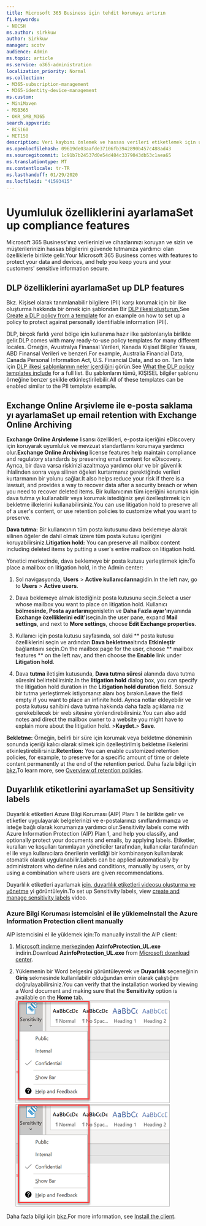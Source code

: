 ```yaml
---
title: Microsoft 365 Business için tehdit korumayı artırın
f1.keywords:
- NOCSH
ms.author: sirkkuw
author: Sirkkuw
manager: scotv
audience: Admin
ms.topic: article
ms.service: o365-administration
localization_priority: Normal
ms.collection:
- M365-subscription-management
- M365-identity-device-management
ms.custom:
- MiniMaven
- MSB365
- OKR_SMB_M365
search.appverid:
- BCS160
- MET150
description: Veri kaybını önlemek ve hassas verileri etiketlemek için uyumluluk özelliklerini ayarlayın.
ms.openlocfilehash: 09619de03aafde37106fb3942890b457c488ad43
ms.sourcegitcommit: 1c91b7b24537d0e54d484c3379043db53c1aea65
ms.translationtype: MT
ms.contentlocale: tr-TR
ms.lasthandoff: 01/29/2020
ms.locfileid: "41593415"
---
```

# <a name="set-up-compliance-features"></a><span data-ttu-id="42096-103">Uyumluluk özelliklerini ayarlama</span><span class="sxs-lookup"><span data-stu-id="42096-103">Set up compliance features</span></span>

<span data-ttu-id="42096-104">Microsoft 365 Business'ınız verilerinizi ve cihazlarınızı koruyan ve sizin ve müşterilerinizin hassas bilgilerini güvende tutmanıza yardımcı olan özelliklerle birlikte gelir.</span><span class="sxs-lookup"><span data-stu-id="42096-104">Your Microsoft 365 Business comes with features to protect your data and devices, and help you keep yours and your customers' sensitive information secure.</span></span>

## <a name="set-up-dlp-features"></a><span data-ttu-id="42096-105">DLP özelliklerini ayarlama</span><span class="sxs-lookup"><span data-stu-id="42096-105">Set up DLP features</span></span>

<span data-ttu-id="42096-106">Bkz. Kişisel olarak tanımlanabilir bilgilere (PII) karşı korumak için bir ilke oluşturma hakkında bir örnek için şablondan Bir [DLP ilkesi oluşturun.](https://support.office.com/article/59414438-99f5-488b-975c-5023f2254369)</span><span class="sxs-lookup"><span data-stu-id="42096-106">See [Create a DLP policy from a template](https://support.office.com/article/59414438-99f5-488b-975c-5023f2254369) for an example on how to set up a policy to protect against personally identifiable information (PII).</span></span> 
  
<span data-ttu-id="42096-107">DLP, birçok farklı yerel bölge için kullanıma hazır ilke şablonlarıyla birlikte gelir.</span><span class="sxs-lookup"><span data-stu-id="42096-107">DLP comes with many ready-to-use policy templates for many different locales.</span></span> <span data-ttu-id="42096-108">Örneğin, Avustralya Finansal Verileri, Kanada Kişisel Bilgiler Yasası, ABD Finansal Verileri ve benzeri.</span><span class="sxs-lookup"><span data-stu-id="42096-108">For example, Australia Financial Data, Canada Personal Information Act, U.S. Financial Data, and so on.</span></span> <span data-ttu-id="42096-109">Tam liste için [DLP ilkesi şablonlarının neler içerdiğini](https://support.office.com/article/c2e588d3-8f4f-4937-a286-8c399f28953a) görün.</span><span class="sxs-lookup"><span data-stu-id="42096-109">See [What the DLP policy templates include](https://support.office.com/article/c2e588d3-8f4f-4937-a286-8c399f28953a) for a full list.</span></span> <span data-ttu-id="42096-110">Bu şablonların tümü, KIŞISEL bilgiler şablonu örneğine benzer şekilde etkinleştirilebilir.</span><span class="sxs-lookup"><span data-stu-id="42096-110">All of these templates can be enabled similar to the PII template example.</span></span> 
  
## <a name="set-up-email-retention-with-exchange-online-archiving"></a><span data-ttu-id="42096-111">Exchange Online Arşivleme ile e-posta saklama yı ayarlama</span><span class="sxs-lookup"><span data-stu-id="42096-111">Set up email retention with Exchange Online Archiving</span></span>

 <span data-ttu-id="42096-112">**Exchange Online Arşivleme** lisansı özellikleri, e-posta içeriğini eDiscovery için koruyarak uyumluluk ve mevzuat standartlarını korumaya yardımcı olur.</span><span class="sxs-lookup"><span data-stu-id="42096-112">**Exchange Online Archiving** license features help maintain compliance and regulatory standards by preserving email content for eDiscovery.</span></span> <span data-ttu-id="42096-113">Ayrıca, bir dava varsa riskinizi azaltmaya yardımcı olur ve bir güvenlik ihlalinden sonra veya silinen öğeleri kurtarmanız gerektiğinde verileri kurtarmanın bir yolunu sağlar.</span><span class="sxs-lookup"><span data-stu-id="42096-113">It also helps reduce your risk if there is a lawsuit, and provides a way to recover data after a security breach or when you need to recover deleted items.</span></span> <span data-ttu-id="42096-114">Bir kullanıcının tüm içeriğini korumak için dava tutma yı kullanabilir veya korumak istediğiniz şeyi özelleştirmek için bekletme ilkelerini kullanabilirsiniz.</span><span class="sxs-lookup"><span data-stu-id="42096-114">You can use litigation hold to preserve all of a user's content, or use retention policies to customize what you want to preserve.</span></span>
  
<span data-ttu-id="42096-115">**Dava tutma:** Bir kullanıcının tüm posta kutusunu dava beklemeye alarak silinen öğeler de dahil olmak üzere tüm posta kutusu içeriğini koruyabilirsiniz.</span><span class="sxs-lookup"><span data-stu-id="42096-115">**Litigation hold:** You can preserve all mailbox content including deleted items by putting a user's entire mailbox on litigation hold.</span></span> 
    
<span data-ttu-id="42096-116">Yönetici merkezinde, dava beklemeye bir posta kutusu yerleştirmek için:</span><span class="sxs-lookup"><span data-stu-id="42096-116">To place a mailbox on litigation hold, in the Admin center:</span></span>
    
1. <span data-ttu-id="42096-117">Sol navigasyonda, **Users** \> **Active kullanıcılarına**gidin.</span><span class="sxs-lookup"><span data-stu-id="42096-117">In the left nav, go to **Users** \> **Active users**.</span></span>
    
2. <span data-ttu-id="42096-118">Dava beklemeye almak istediğiniz posta kutusunu seçin.</span><span class="sxs-lookup"><span data-stu-id="42096-118">Select a user whose mailbox you want to place on litigation hold.</span></span> <span data-ttu-id="42096-119">Kullanıcı **bölmesinde, Posta ayarlarını**genişletin ve **Daha Fazla ayar'ın**yanında **Exchange özelliklerini edit'i**seçin.</span><span class="sxs-lookup"><span data-stu-id="42096-119">In the user pane, expand **Mail settings**, and next to **More settings**, choose **Edit Exchange properties**.</span></span>
    
3. <span data-ttu-id="42096-120">Kullanıcı için posta kutusu sayfasında, sol daki \*\* posta kutusu özelliklerini seçin ve ardından **Dava bekletme**altında **Etkinleştir** bağlantısını seçin.</span><span class="sxs-lookup"><span data-stu-id="42096-120">On the mailbox page for the user, choose \*\* mailbox features \*\* on the left nav, and then choose the **Enable** link under **Litigation hold**.</span></span>
    
4. <span data-ttu-id="42096-121">Dava **tutma** iletişim kutusunda, **Dava tutma süresi** alanında dava tutma süresini belirtebilirsiniz.</span><span class="sxs-lookup"><span data-stu-id="42096-121">In the **litigation hold** dialog box, you can specify the litigation hold duration in the **Litigation hold duration** field.</span></span> <span data-ttu-id="42096-122">Sonsuz bir tutma yerleştirmek istiyorsanız alanı boş bırakın.</span><span class="sxs-lookup"><span data-stu-id="42096-122">Leave the field empty if you want to place an infinite hold.</span></span> <span data-ttu-id="42096-123">Ayrıca notlar ekleyebilir ve posta kutusu sahibini dava tutma hakkında daha fazla açıklama nız gerekebilecek bir web sitesine yönlendirebilirsiniz.</span><span class="sxs-lookup"><span data-stu-id="42096-123">You can also add notes and direct the mailbox owner to a website you might have to explain more about the litigation hold.</span></span> <span data-ttu-id="42096-124">\>**Kaydet.**</span><span class="sxs-lookup"><span data-stu-id="42096-124">\> **Save**.</span></span>
    
<span data-ttu-id="42096-125">**Bekletme:** Örneğin, belirli bir süre için korumak veya bekletme döneminin sonunda içeriği kalıcı olarak silmek için özelleştirilmiş bekletme ilkelerini etkinleştirebilirsiniz.</span><span class="sxs-lookup"><span data-stu-id="42096-125">**Retention:** You can enable customized retention policies, for example, to preserve for a specific amount of time or delete content permanently at the end of the retention period.</span></span> <span data-ttu-id="42096-126">Daha fazla bilgi için [bkz.](https://support.office.com/article/5e377752-700d-4870-9b6d-12bfc12d2423)</span><span class="sxs-lookup"><span data-stu-id="42096-126">To learn more, see [Overview of retention policies](https://support.office.com/article/5e377752-700d-4870-9b6d-12bfc12d2423).</span></span>

## <a name="set-up-sensitivity-labels"></a><span data-ttu-id="42096-127">Duyarlılık etiketlerini ayarlama</span><span class="sxs-lookup"><span data-stu-id="42096-127">Set up Sensitivity labels</span></span>

<span data-ttu-id="42096-128">Duyarlılık etiketleri Azure Bilgi Koruması (AIP) Planı 1 ile birlikte gelir ve etiketler uygulayarak belgelerinizi ve e-postalarınızı sınıflandırmanıza ve isteğe bağlı olarak korumanıza yardımcı olur.</span><span class="sxs-lookup"><span data-stu-id="42096-128">Sensitivity labels come with Azure Information Protection (AIP) Plan 1, and help you classify, and optionally protect your documents and emails, by applying labels.</span></span> <span data-ttu-id="42096-129">Etiketler, kuralları ve koşulları tanımlayan yöneticiler tarafından, kullanıcılar tarafından el ile veya kullanıcılara önerilerin verildiği bir kombinasyon kullanılarak otomatik olarak uygulanabilir.</span><span class="sxs-lookup"><span data-stu-id="42096-129">Labels can be applied automatically by administrators who define rules and conditions, manually by users, or by using a combination where users are given recommendations.</span></span>

<span data-ttu-id="42096-130">Duyarlılık etiketleri ayarlamak [için, duyarlılık etiketleri videosu oluşturma ve yönetme](https://support.office.com/article/2fb96b54-7dd2-4f0c-ac8d-170790d4b8b9) yi görüntüleyin.</span><span class="sxs-lookup"><span data-stu-id="42096-130">To set up Sensitivity labels, view [create and manage sensitivity labels](https://support.office.com/article/2fb96b54-7dd2-4f0c-ac8d-170790d4b8b9) video.</span></span>



### <a name="install-the-azure-information-protection-client-manually"></a><span data-ttu-id="42096-131">Azure Bilgi Koruması istemcisini el ile yükleme</span><span class="sxs-lookup"><span data-stu-id="42096-131">Install the Azure Information Protection client manually</span></span>

<span data-ttu-id="42096-132">AIP istemcisini el ile yüklemek için:</span><span class="sxs-lookup"><span data-stu-id="42096-132">To manually install the AIP client:</span></span>

1. <span data-ttu-id="42096-133">[Microsoft indirme merkezinden](https://www.microsoft.com/download/details.aspx?id=53018) **AzinfoProtection_UL.exe** indirin.</span><span class="sxs-lookup"><span data-stu-id="42096-133">Download **AzinfoProtection_UL.exe** from [Microsoft download center](https://www.microsoft.com/download/details.aspx?id=53018).</span></span>
 
2. <span data-ttu-id="42096-134">Yüklemenin bir Word belgesini görüntüleyerek ve **Duyarlılık** seçeneğinin **Giriş** sekmesinde kullanılabilir olduğundan emin olarak çalıştığını doğrulayabilirsiniz.</span><span class="sxs-lookup"><span data-stu-id="42096-134">You can verify that the installation worked by viewing a Word document and making sure that the **Sensitivity** option is available on the **Home** tab.</span></span>
<br/><span data-ttu-id="42096-135">![Word belgesinde koruma sekmesi açılır.](media/word-sensitivity.png)</span><span class="sxs-lookup"><span data-stu-id="42096-135">![Protection tab drop-down in a Word document.](media/word-sensitivity.png)</span></span>

<span data-ttu-id="42096-136">Daha fazla bilgi için [bkz.](https://docs.microsoft.com/azure/information-protection/infoprotect-tutorial-step3)</span><span class="sxs-lookup"><span data-stu-id="42096-136">For more information, see [Install the client](https://docs.microsoft.com/azure/information-protection/infoprotect-tutorial-step3).</span></span>
